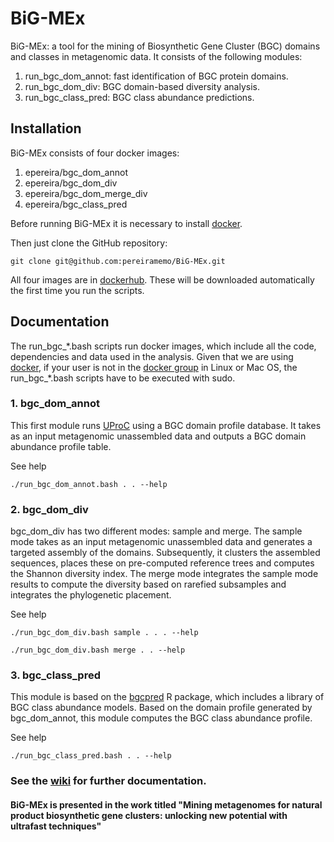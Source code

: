 # BiG-MEx
BiG-MEx: a tool for the mining of Biosynthetic Gene Cluster (BGC) domains and classes in metagenomic data. It consists of the following modules:
1. run_bgc_dom_annot: fast identification of BGC protein domains.  
2. run_bgc_dom_div: BGC domain-based diversity analysis.  
3. run_bgc_class_pred: BGC class abundance predictions.  

## Installation

BiG-MEx consists of four docker images: 
1. epereira/bgc_dom_annot  
2. epereira/bgc_dom_div  
3. epereira/bgc_dom_merge_div  
4. epereira/bgc_class_pred  

Before running BiG-MEx it is necessary to install [docker](https://www.docker.com/).

Then just clone the GitHub repository:
```
git clone git@github.com:pereiramemo/BiG-MEx.git
```

All four images are in [dockerhub](https://hub.docker.com/). These will be downloaded automatically the first time you run the scripts.

## Documentation

The run_bgc_\*.bash scripts run docker images, which include all the code, dependencies and data used in the analysis. Given that we are using [docker](https://www.docker.com/), if your user is not in the [docker group](https://docs.docker.com/engine/installation/linux/linux-postinstall/#manage-docker-as-a-non-root-user) in Linux or Mac OS, the run_bgc_\*.bash scripts have to be executed with sudo.

### 1. bgc_dom_annot
This first module runs [UProC](http://uproc.gobics.de/) using a BGC domain profile database. It takes as an input metagenomic unassembled data and outputs a BGC domain abundance profile table.

See help
```
./run_bgc_dom_annot.bash . . --help
```

### 2. bgc_dom_div

bgc_dom_div has two different modes: sample and merge. The sample mode takes as an input metagenomic unassembled data and generates a targeted assembly of the domains. Subsequently, it clusters the assembled sequences, places these on pre-computed reference trees and computes the Shannon diversity index. The merge mode integrates the sample mode results to compute the diversity based on rarefied subsamples and integrates the phylogenetic placement.  

See help
```
./run_bgc_dom_div.bash sample . . . --help

./run_bgc_dom_div.bash merge . . --help
```

### 3. bgc_class_pred
This module is based on the [bgcpred](https://github.com/pereiramemo/bgcpred) R package, which includes a library of BGC class abundance models. Based on the domain profile generated by bgc_dom_annot, this module computes the BGC class abundance profile.

See help
```
./run_bgc_class_pred.bash . . --help
```

### See the [wiki](https://github.com/pereiramemo/BiG-MEx/wiki) for further documentation.

#### BiG-MEx is presented in the work titled "Mining metagenomes for natural product biosynthetic gene clusters: unlocking new potential with ultrafast techniques"
